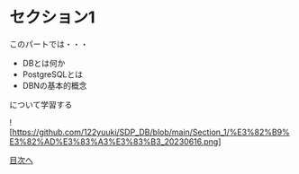 # セクション1
このパートでは・・・　　

- DBとは何か
- PostgreSQLとは
- DBNの基本的概念　　

について学習する  

![https://github.com/122yuuki/SDP_DB/blob/main/Section_1/%E3%82%B9%E3%82%AD%E3%83%A3%E3%83%B3_20230616.png]



[目次へ](https://github.com/122yuuki/SDP_DB/blob/main/README.md)
